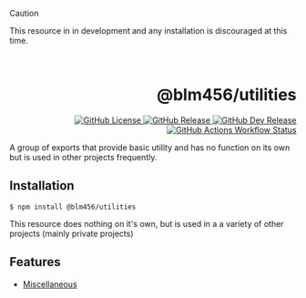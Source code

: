 > [!CAUTION]
> This resource in in development and any installation is discouraged at this time.

<p align="center">
  <br/>
  <!-- <a href="https://authjs.dev" target="_blank"><img width="96px" src="https://authjs.dev/img/logo-sm.png" /></a> -->
  <h1 align="right">@blm456/utilities</h1>
  <p align="right">
    <a href="https://github.com/blm456/blm456-utilities/blob/release/LICENSE">
      <img alt="GitHub License" src="https://img.shields.io/github/license/blm456/nodejs-utilities?style=plastic&logo=Pagekit">
    </a>
    <a href="https://github.com/blm456/nodejs-utilities/releases/latest">
      <img alt="GitHub Release" src="https://img.shields.io/github/v/release/blm456/nodejs-utilities?sort=date&display_name=tag&style=plastic&label=latest&color=orange">
    </a>
    <a href="https://github.com/blm456/nodejs-utilities/releases/latest">
      <img alt="GitHub Dev Release" src="https://img.shields.io/github/v/release/blm456/nodejs-utilities?include_prereleases&sort=date&display_name=tag&style=plastic&label=dev%20build&color=blue">
    </a>
    <a href="#">
      <img alt="GitHub Actions Workflow Status" src="https://img.shields.io/github/actions/workflow/status/blm456/nodejs-utilities/version-released.yml?label=build%20status">
    </a>
  </p>
  <p align="left">A group of exports that provide basic utility and has no function on its own but is used in other projects frequently.</p>
</p>

## Installation

```
$ npm install @blm456/utilities
```

This resource does nothing on it's own, but is used in a a variety of other projects (mainly private projects)

## Features

- [Miscellaneous](docs/MISCELLANEOUS.md)
